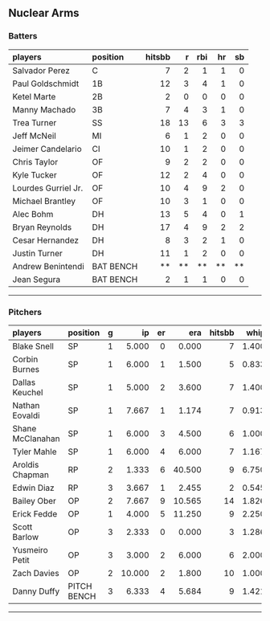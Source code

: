 ## Nuclear Arms

### Batters

 
|players             |position  | hitsbb|  r| rbi| hr| sb| 
|:-------------------|:---------|------:|--:|---:|--:|--:| 
|Salvador Perez      |C         |      7|  2|   1|  1|  0| 
|Paul Goldschmidt    |1B        |     12|  3|   4|  1|  0| 
|Ketel Marte         |2B        |      2|  0|   0|  0|  0| 
|Manny Machado       |3B        |      7|  4|   3|  1|  0| 
|Trea Turner         |SS        |     18| 13|   6|  3|  3| 
|Jeff McNeil         |MI        |      6|  1|   2|  0|  0| 
|Jeimer Candelario   |CI        |     10|  1|   2|  0|  0| 
|Chris Taylor        |OF        |      9|  2|   2|  0|  0| 
|Kyle Tucker         |OF        |     12|  2|   4|  0|  0| 
|Lourdes Gurriel Jr. |OF        |     10|  4|   9|  2|  0| 
|Michael Brantley    |OF        |     10|  3|   1|  0|  0| 
|Alec Bohm           |DH        |     13|  5|   4|  0|  1| 
|Bryan Reynolds      |DH        |     17|  4|   9|  2|  2| 
|Cesar Hernandez     |DH        |      8|  3|   2|  1|  0| 
|Justin Turner       |DH        |     11|  1|   2|  0|  0| 
|Andrew Benintendi   |BAT BENCH |     **| **|  **| **| **| 
|Jean Segura         |BAT BENCH |      2|  1|   1|  0|  0| 


* * *

### Pitchers

 
|players          |position    |  g|     ip| er|    era| hitsbb|  whip| so|  w| sv| 
|:----------------|:-----------|--:|------:|--:|------:|------:|-----:|--:|--:|--:| 
|Blake Snell      |SP          |  1|  5.000|  0|  0.000|      7| 1.400|  5|  1|  0| 
|Corbin Burnes    |SP          |  1|  6.000|  1|  1.500|      5| 0.833|  7|  0|  0| 
|Dallas Keuchel   |SP          |  1|  5.000|  2|  3.600|      7| 1.400|  4|  0|  0| 
|Nathan Eovaldi   |SP          |  1|  7.667|  1|  1.174|      7| 0.913|  6|  1|  0| 
|Shane McClanahan |SP          |  1|  6.000|  3|  4.500|      6| 1.000|  7|  1|  0| 
|Tyler Mahle      |SP          |  1|  6.000|  4|  6.000|      7| 1.167|  7|  0|  0| 
|Aroldis Chapman  |RP          |  2|  1.333|  6| 40.500|      9| 6.750|  2|  1|  0| 
|Edwin Diaz       |RP          |  3|  3.667|  1|  2.455|      2| 0.545|  3|  1|  2| 
|Bailey Ober      |OP          |  2|  7.667|  9| 10.565|     14| 1.826|  5|  0|  0| 
|Erick Fedde      |OP          |  1|  4.000|  5| 11.250|      9| 2.250|  1|  0|  0| 
|Scott Barlow     |OP          |  3|  2.333|  0|  0.000|      3| 1.286|  5|  0|  0| 
|Yusmeiro Petit   |OP          |  3|  3.000|  2|  6.000|      6| 2.000|  0|  0|  0| 
|Zach Davies      |OP          |  2| 10.000|  2|  1.800|     10| 1.000| 10|  1|  0| 
|Danny Duffy      |PITCH BENCH |  3|  6.333|  4|  5.684|      9| 1.421|  7|  0|  0| 


* * *


